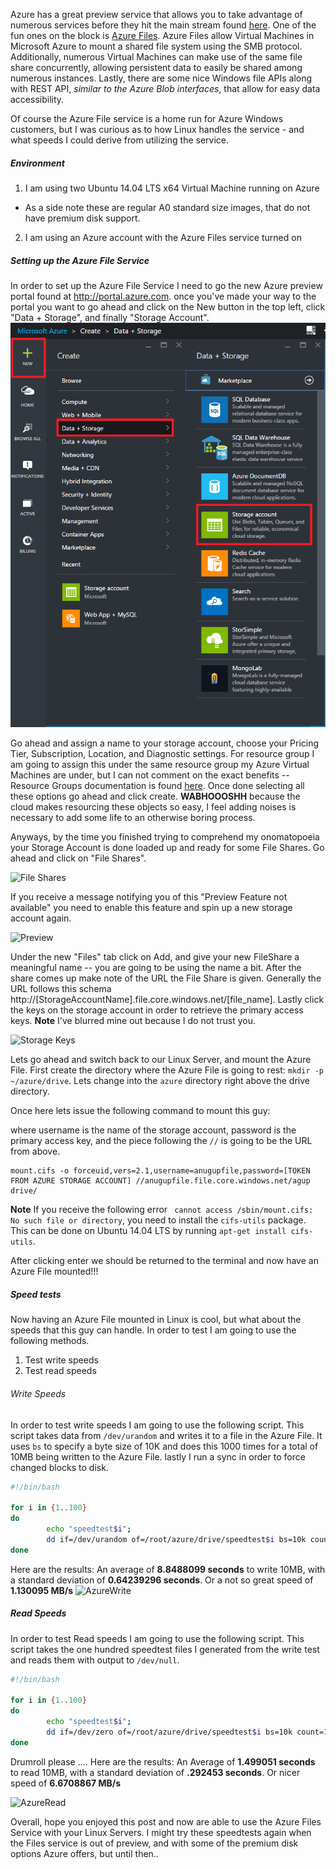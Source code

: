 Azure has a great preview service that allows you to take advantage of numerous services before they hit the main stream found [here](http://azure.microsoft.com/en-us/services/preview/). One of the fun ones on the block is [Azure Files](https://account.windowsazure.com/PreviewFeatures?fid=xsmb). Azure Files allow Virtual Machines in Microsoft Azure to mount a shared file system using the SMB protocol. Additionally, numerous Virtual Machines can make use of the same file share concurrently, allowing persistent data to easily be shared among numerous instances. Lastly, there are some nice Windows file APIs along with REST API, *similar to the Azure Blob interfaces*, that allow for easy data accessibility.

Of course the Azure File service is a home run for Azure Windows customers, but I was curious as to how Linux handles the service - and what speeds I could derive from utilizing the service.

##### Environment
1. I am using two Ubuntu 14.04 LTS x64 Virtual Machine running on Azure
  * As a side note these are regular A0 standard size images, that do not have premium disk support.
2. I am using an Azure account with the Azure Files service turned on

##### Setting up the Azure File Service

In order to set up the Azure File Service I need to go the new Azure preview portal found at http://portal.azure.com. once you've made your way to the portal you want to go ahead and click on the New button in the top left, click "Data + Storage", and finally "Storage Account". 
![Portal Image](/content/azure-files-linux-08082015/AzurePortal.PNG)

Go ahead and assign a name to your storage account, choose your Pricing Tier, Subscription, Location, and Diagnostic settings. For resource group I am going to assign this under the same resource group my Azure Virtual Machines are under, but I can not comment on the exact benefits -- Resource Groups documentation is found [here](https://azure.microsoft.com/en-us/documentation/articles/resource-group-overview/). Once done selecting all these options go ahead and click create. **WABHOOOSHH** because the cloud makes resourcing these objects so easy, I feel adding noises is necessary to add some life to an otherwise boring process.

Anyways, by the time you finished trying to comprehend my onomatopoeia your Storage Account is done loaded up and ready for some File Shares. Go ahead and click on "File Shares".

![File Shares](/content/images/2015/08/AzureFileShare.PNG)

If you receive a message notifying you of this "Preview Feature not available" you need to enable this feature and spin up a new storage account again.

![Preview](/content/images/2015/08/Preview.PNG)

Under the new "Files" tab click on Add, and give your new FileShare a meaningful name -- you are going to be using the name a bit. After the share comes up make note of the URL the File Share is given. Generally the URL follows this schema http://[StorageAccountName].file.core.windows.net/[file_name]. Lastly click the keys on the storage account in order to retrieve the primary access keys. **Note** I've blurred mine out because I do not trust you.

![Storage Keys](/content/images/2015/08/StorageKeys.PNG)

Lets go ahead and switch back to our Linux Server, and mount the Azure File. First create the directory where the Azure File is going to rest: ``mkdir -p ~/azure/drive``. Lets change into the `azure` directory right above the drive directory.

Once here lets issue the following command to mount this guy:

where username is the name of the storage account, password is the primary access key, and the piece following the ``//`` is going to be the URL from above.

```
mount.cifs -o forceuid,vers=2.1,username=anugupfile,password=[TOKEN FROM AZURE STORAGE ACCOUNT] //anugupfile.file.core.windows.net/agup drive/
``` 

**Note** If you receive the following error `` cannot access /sbin/mount.cifs: No such file or directory``, you need to install the ``cifs-utils`` package. This can be done on Ubuntu 14.04 LTS by running ``apt-get install cifs-utils``. 

After clicking enter we should be returned to the terminal and now have an Azure File mounted!!!

##### Speed tests

Now having an Azure File mounted in Linux is cool, but what about the speeds that this guy can handle. In order to test I am going to use the following methods.

1. Test write speeds
2. Test read speeds

###### Write Speeds
In order to test write speeds I am going to use the following script. This script takes data from `/dev/urandom` and writes it to a file in the Azure File. It uses `bs` to specify a byte size of 10K and does this 1000 times for a total of 10MB being written to the Azure File. lastly I run a sync in order to force changed blocks to disk.

```bash
#!/bin/bash

for i in {1..100}
do
        echo "speedtest$i";
        dd if=/dev/urandom of=/root/azure/drive/speedtest$i bs=10k count=1000;sync;
done
```

Here are the results: An average of **8.8488099 seconds** to write 10MB, with a standard deviation of **0.64239296 seconds**. Or a not so great speed of **1.130095 MB/s**
![AzureWrite](/content/images/2015/08/WriteAzueFileTest.PNG)


##### Read Speeds
In order to test Read speeds I am going to use the following script. This script takes the one hundred  speedtest files I generated from the write test and reads them with output to `/dev/null`.

```bash
#!/bin/bash

for i in {1..100}
do
        echo "speedtest$i";
        dd if=/dev/zero of=/root/azure/drive/speedtest$i bs=10k count=1000;sync;
done
```

Drumroll please .... Here are the results: An Average of **1.499051 seconds** to read 10MB, with a standard deviation of **.292453 seconds**. Or nicer speed of **6.6708867 MB/s**

![AzureRead](/content/images/2015/08/ReadAzureFileTest.PNG)

Overall, hope you enjoyed this post and now are able to use the Azure Files Service with your Linux Servers. I might try these speedtests again when the Files service is out of preview, and with some of the premium disk options Azure offers, but until then..



